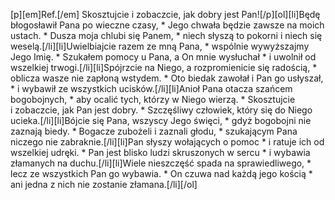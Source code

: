 [p][em]Ref.[/em] Skosztujcie i zobaczcie, jak dobry jest Pan![/p][ol][li]Będę błogosławił Pana po wieczne czasy, * Jego chwała będzie zawsze na moich ustach. * Dusza moja chlubi się Panem, * niech słyszą to pokorni i niech się weselą.[/li][li]Uwielbiajcie razem ze mną Pana, * wspólnie wywyższajmy Jego Imię. * Szukałem pomocy u Pana, a On mnie wysłuchał * i uwolnił od wszelkiej trwogi.[/li][li]Spójrzcie na Niego, a rozpromienicie się radością, * oblicza wasze nie zapłoną wstydem. * Oto biedak zawołał i Pan go usłyszał, * i wybawił ze wszystkich ucisków.[/li][li]Anioł Pana otacza szańcem bogobojnych, * aby ocalić tych, którzy w Niego wierzą. * Skosztujcie i zobaczcie, jak Pan jest dobry. * Szczęśliwy człowiek, który się do Niego ucieka.[/li][li]Bójcie się Pana, wszyscy Jego święci, * gdyż bogobojni nie zaznają biedy. * Bogacze zubożeli i zaznali głodu, * szukającym Pana niczego nie zabraknie.[/li][li]Pan słyszy wołających o pomoc * i ratuje ich od wszelkiej udręki. * Pan jest blisko ludzi skruszonych w sercu * i wybawia złamanych na duchu.[/li][li]Wiele nieszczęść spada na sprawiedliwego, * lecz ze wszystkich Pan go wybawia. * On czuwa nad każdą jego kością * ani jedna z nich nie zostanie złamana.[/li][/ol]